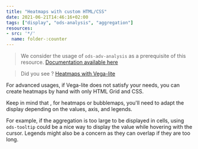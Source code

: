 ```yaml
---
title: "Heatmaps with custom HTML/CSS"
date: 2021-06-21T14:46:16+02:00
tags: ["display", "ods-analysis", "aggregation"]
resources:
- src: '*/'
  name: folder-:counter
---
```


> We consider the usage of `ods-adv-analysis` as a prerequisite of this resource.
> [Documentation available here](https://help.opendatasoft.com/widgets/#/api/ods-widgets.directive:odsAdvAnalysis)

> Did you see ? [Heatmaps with Vega-lite](/widget-tricks/heatmaps-vegalite) 

For advanced usages, if Vega-lite does not satisfy your needs, you can create heatmaps by hand with only HTML Grid and CSS.

Keep in mind that , for heatmaps or bubblemaps, you'll need to adapt the display depending on the values, axis, and legends. 

For example, if the aggregation is too large to be displayed in cells, using `ods-tooltip` could be a nice way to display the value while hovering with the cursor.
Legends might also be a concern as they can overlap if they are too long.
